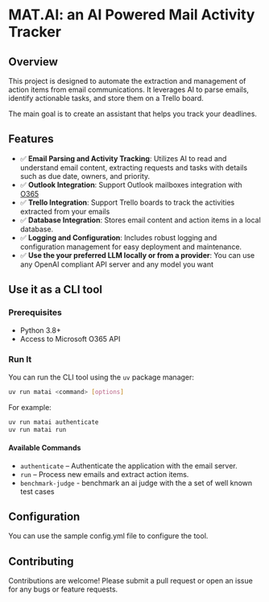 # MAT.AI: an AI Powered Mail Activity Tracker
<!-- ![Tests](https://github.com/cirius1792/matai-v2/actions/workflows/tests.yml/badge.svg) -->
## Overview

This project is designed to automate the extraction and management of action items from email communications. It leverages AI to parse emails, identify actionable tasks, and store them on a Trello board. 

The main goal is to create an assistant that helps you track your deadlines. 

## Features
- ✅ **Email Parsing and Activity Tracking**: Utilizes AI to read and understand email content, extracting requests and tasks with details such as due date, owners, and priority.
- ✅ **Outlook Integration**: Support Outlook mailboxes integration with [O365](https://github.com/O365/python-o365)
- ✅ **Trello Integration**: Support Trello boards to track the activities extracted from your emails
- ✅ **Database Integration**: Stores email content and action items in a local database.
- ✅ **Logging and Configuration**: Includes robust logging and configuration management for easy deployment and maintenance.
- ✅ **Use the your preferred LLM locally or from a provider**: You can use any OpenAI compliant API server and any model you want

## Use it as a CLI tool

### Prerequisites

- Python 3.8+
- Access to Microsoft O365 API

### Run It

You can run the CLI tool using the `uv` package manager:

```bash
uv run matai <command> [options]
```

For example:

```bash
uv run matai authenticate
uv run matai run
```

#### Available Commands

- `authenticate` – Authenticate the application with the email server.
- `run` – Process new emails and extract action items.
- `benchmark-judge` - benchmark an ai judge with the a set of well known test cases

## Configuration
You can use the sample config.yml file to configure the tool. 

## Contributing

Contributions are welcome! Please submit a pull request or open an issue for any bugs or feature requests.


